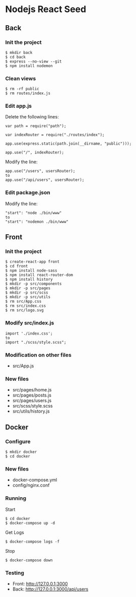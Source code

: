 # Nodejs React Seed

## Back

### Init the project
```
$ mkdir back
$ cd back
$ express --no-view --git
$ npm install nodemon
```

### Clean views
```
$ rm -rf public
$ rm routes/index.js
```

### Edit app.js
Delete the following lines:
```
var path = require("path");

var indexRouter = require("./routes/index");

app.use(express.static(path.join(__dirname, "public")));

app.use("/", indexRouter);
```
Modify the line:
```
app.use("/users", usersRouter);
to
app.use("/api/users", usersRouter);
```

### Edit package.json
Modify the line:
```
"start": "node ./bin/www"
to
"start": "nodemon ./bin/www"
```

## Front

### Init the project
```
$ create-react-app front
$ cd front
$ npm install node-sass
$ npm install react-router-dom
$ npm install history
$ mkdir -p src/components
$ mkdir -p src/pages
$ mkdir -p src/scss
$ mkdir -p src/utils
$ rm src/App.css
$ rm src/index.css
$ rm src/logo.svg
```

### Modify src/index.js
```
import './index.css';
to
import "./scss/style.scss";
```

### Modification on other files
- src/App.js

### New files
- src/pages/home.js
- src/pages/posts.js
- src/pages/users.js
- src/scss/style.scss
- src/utils/history.js

## Docker

### Configure
```
$ mkdir docker
$ cd docker
```

### New files
- docker-compose.yml
- config/nginx.conf

### Running
Start
```
$ cd docker
$ docker-compose up -d
```
Get Logs
```
$ docker-compose logs -f
```
Stop
```
$ docker-compose down
```

### Testing
- Front: http://127.0.0.1:3000
- Back: http://127.0.0.1:3000/api/users
